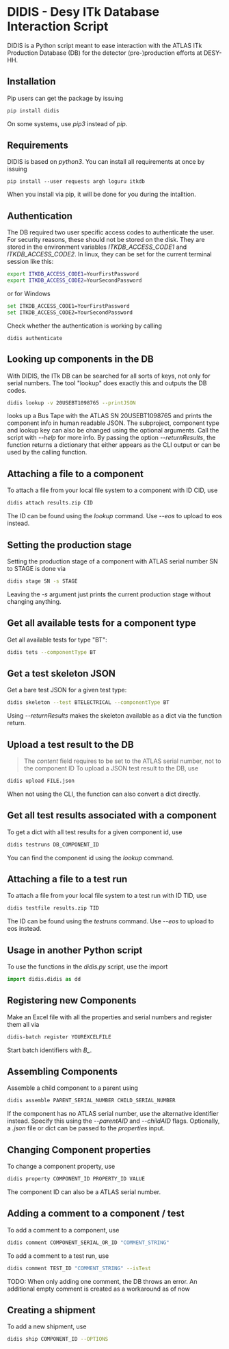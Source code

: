 # DIDIS - Desy ITk Database Interaction Script
DIDIS is a Python script meant to ease interaction with the ATLAS ITk Production Database (DB) for the detector (pre-)production efforts at DESY-HH.

## Installation
Pip users can get the package by issuing
```bash
pip install didis
```
On some systems, use *pip3* instead of *pip*.

## Requirements
DIDIS is based on *python3*. You can install all requirements at once by issuing
```
pip install --user requests argh loguru itkdb
```
When you install via pip, it will be done for you during the intalltion.

## Authentication
The DB required two user specific access codes to authenticate the user. For security reasons, these should not be stored on the disk. They are stored in the environment variables *ITKDB_ACCESS_CODE1* and *ITKDB_ACCESS_CODE2*. In linux, they can be set for the current terminal session like this:
```bash
export ITKDB_ACCESS_CODE1=YourFirstPassword
export ITKDB_ACCESS_CODE2=YourSecondPassword
```
or for Windows
```bash
set ITKDB_ACCESS_CODE1=YourFirstPassword
set ITKDB_ACCESS_CODE2=YourSecondPassword
```
Check whether the authentication is working by calling
```
didis authenticate
```

## Looking up components in the DB
With DIDIS, the ITk DB can be searched for all sorts of keys, not only for serial numbers. The tool "lookup" does exactly this and outputs the DB codes.  
```bash
didis lookup -v 20USEBT1098765 --printJSON
```
looks up a Bus Tape with the ATLAS SN  20USEBT1098765 and prints the component info in human readable JSON. The subproject, component type and lookup key can also be changed using the optional arguments. Call the script with *--help* for more info.
By passing the option *--returnResults*, the function returns a dictionary that either appears as the CLI output or can be used by the calling function.

## Attaching a file to a component
To attach a file from your local file system to a component with ID CID, use
```bash
didis attach results.zip CID
```
The ID can be found using the *lookup* command. Use *--eos* to upload to eos instead.

## Setting the production stage
Setting the production stage of a component with ATLAS serial number SN to STAGE is done via
```bash
didis stage SN -s STAGE
```
Leaving the *-s* argument just prints the current production stage without changing anything.

## Get all available tests for a component type
Get all available tests for type "BT":
```bash
didis tets --componentType BT
```

## Get a test skeleton JSON
Get a bare test JSON for a given test type:
```bash
didis skeleton --test BTELECTRICAL --componentType BT
```
Using *--returnResults* makes the skeleton available as a dict via the function return.

## Upload a test result to the DB
> The *content* field requires to be set to the ATLAS serial number, not to the component ID
To upload a JSON test result to the DB, use
```bash
didis upload FILE.json
```
When not using the CLI, the function can also convert a dict directly.

## Get all test results associated with a component
To get a dict with all test results for a given component id, use
```bash
didis testruns DB_COMPONENT_ID
```
You can find the component id using the *lookup* command.

## Attaching a file to a test run
To attach a file from your local file system to a test run with ID TID, use
```bash
didis testfile results.zip TID
```
The ID can be found using the *testruns* command.  Use *--eos* to upload to eos instead.

## Usage in another Python script
To use the functions in the *didis.py* script, use the import
```python
import didis.didis as dd
```

## Registering new Components
Make an Excel file with all the properties and serial numbers and register them all via
```bash
didis-batch register YOUREXCELFILE
```
Start batch identifiers with *B_*.

## Assembling Components
Assemble a child component to a parent using
```bash
didis assemble PARENT_SERIAL_NUMBER CHILD_SERIAL_NUMBER
```
If the component has no ATLAS serial number, use the alternative identifier instead. Specify this using the *--parentAID* and *--childAID* flags. Optionally, a *.json* file or dict can be passed to the *properties* input.

## Changing Component properties
To change a component property, use
```bash
didis property COMPONENT_ID PROPERTY_ID VALUE
```
The component ID can also be a ATLAS serial number.

## Adding a comment to a component / test
To add a comment to a component, use
```bash
didis comment COMPONENT_SERIAL_OR_ID "COMMENT_STRING"
```
To add a comment to a test run, use
```bash
didis comment TEST_ID "COMMENT_STRING" --isTest
```
TODO: When only adding one comment, the DB throws an error. An additional empty comment is created as a workaround as of now

## Creating a shipment
To add a new shipment, use
```bash
didis ship COMPONENT_ID --OPTIONS
```